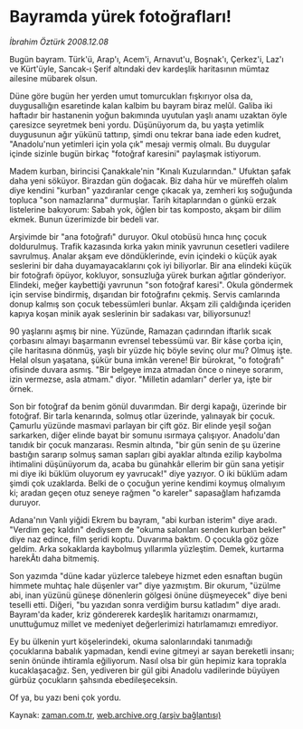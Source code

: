 # Bayramda yürek fotoğrafları!

*İbrahim Öztürk 2008.12.08*

<tr><td class="metin" colspan="2" style="padding-top: 20px; padding-left: 5px; padding-right: 10px;">Bugün bayram. Türk'ü, Arap'ı, Acem'i, Arnavut'u, Boşnak'ı, Çerkez'i, Laz'ı ve Kürt'üyle, Sancak-ı Şerif altındaki dev kardeşlik haritasının mümtaz ailesine mübarek olsun.</td></tr><tr><td class="metin" colspan="2" style="padding-top: 20px; padding-left: 5px; padding-right: 10px;"><p>Düne göre bugün her yerden umut tomurcukları fışkırıyor olsa da, duygusallığın esaretinde kalan kalbim bu bayram biraz melûl. Galiba iki haftadır bir hastanenin yoğun bakımında uyutulan yaşlı anamı uzaktan öyle çaresizce seyretmek beni yordu. Düşünüyorum da, bu yaşta yetimlik duygusunun ağır yükünü tattırıp, şimdi onu tekrar bana iade eden kudret, "Anadolu'nun yetimleri için yola çık" mesajı vermiş olmalı. Bu duygular içinde sizinle bugün birkaç "fotoğraf karesini" paylaşmak istiyorum.
<p>Madem kurban, birincisi Çanakkale'nin "Kınalı Kuzularından." Ufuktan şafak daha yeni söküyor. Birazdan gün doğacak. Biz daha hür ve müreffeh olalım diye kendini "kurban" yazdıranlar cenge çıkacak ya, zemheri kış soğuğunda topluca "son namazlarına" durmuşlar. Tarih kitaplarından o günkü erzak listelerine bakıyorum: Sabah yok, öğlen bir tas komposto, akşam bir dilim ekmek. Bunun üzerimizde bir bedeli var.
<p>Arşivimde bir "ana fotoğrafı" duruyor. Okul otobüsü hınca hınç çocuk doldurulmuş. Trafik kazasında kırka yakın minik yavrunun cesetleri vadilere savrulmuş. Analar akşam eve döndüklerinde, evin içindeki o küçük ayak seslerini bir daha duyamayacaklarını çok iyi biliyorlar. Bir ana elindeki küçük bir fotoğrafı öpüyor, kokluyor, sonsuzluğa yürek burkan ağıtlar gönderiyor. Elindeki, meğer kaybettiği yavrunun "son fotoğraf karesi". Okula göndermek için servise bindirmiş, dışarıdan bir fotoğrafını çekmiş. Servis camlarında donup kalmış son çocuk tebessümleri bunlar. Akşam zili çaldığında içeriden kapıya koşan minik ayak seslerinin bir sadakası var, biliyorsunuz!
<p>90 yaşlarını aşmış bir nine. Yüzünde, Ramazan çadırından iftarlık sıcak çorbasını almayı başarmanın evrensel tebessümü var. Bir kâse çorba için, çile haritasına dönmüş, yaşlı bir yüzde hiç böyle sevinç olur mu? Olmuş işte. Helal olsun yaşatana, şükür buna imkân verene! Bir bürokrat, "o fotoğrafı" ofisinde duvara asmış. "Bir belgeye imza atmadan önce o nineye sorarım, izin vermezse, asla atmam." diyor. "Milletin adamları" derler ya, işte bir örnek. 
<p>Son bir fotoğraf da benim gönül duvarımdan. Bir dergi kapağı, üzerinde bir fotoğraf. Bir tarla kenarında, solmuş otlar üzerinde, yalınayak bir çocuk. Çamurlu yüzünde masmavi parlayan bir çift göz. Bir elinde yeşil soğan sarkarken, diğer elinde bayat bir somunu ısırmaya çalışıyor. Anadolu'dan tanıdık bir çocuk manzarası. Resmin altında, "bir gün senin de şu üzerine bastığın sararıp solmuş saman sapları gibi ayaklar altında ezilip kaybolma ihtimalini düşünüyorum da, acaba bu günahkâr ellerim bir gün sana yetişir mi diye iki büklüm oluyorum ey yavrucak!" diye yazıyor. O iki büklüm adam şimdi çok uzaklarda. Belki de o çocuğun yerine kendimi koymuş olmalıyım ki; aradan geçen otuz seneye rağmen "o kareler" sapasağlam hafızamda duruyor. 
<p>Adana'nın Vanlı yiğidi Ekrem bu bayram, "abi kurban isterim" diye aradı. "Verdim geç kaldın" dediysem de "okuma salonları senden kurban bekler" diye naz edince, film şeridi koptu. Duvarıma baktım. O çocukla göz göze geldim. Arka sokaklarda kaybolmuş yıllarımla yüzleştim. Demek, kurtarma harekÂtı daha bitmemiş.
<p>Son yazımda "düne kadar yüzlerce talebeye hizmet eden esnaftan bugün himmete muhtaç hale düşenler var" diye yazmıştım. Bir okurum, "üzülme abi, inan yüzünü güneşe dönenlerin gölgesi önüne düşmeyecek" diye beni teselli etti. Diğeri, "bu yazıdan sonra verdiğim bursu katladım" diye aradı. Bayram'da kader, kriz göndererek kardeşlik haritamızı onarmamızı, unuttuğumuz millet ve medeniyet değerlerimizi hatırlamamızı emrediyor. 
<p>Ey bu ülkenin yurt köşelerindeki, okuma salonlarındaki tanımadığı çocuklarına babalık yapmadan, kendi evine gitmeyi ar sayan bereketli insanı; senin önünde ihtiramla eğiliyorum. Nasıl olsa bir gün hepimiz kara toprakla kucaklaşacağız. Sen, yediveren bir gül gibi Anadolu vadilerinde büyüyen gürbüz çocukların şahsında ebedileşeceksin. 
<p>Of ya, bu yazı beni çok yordu.<br/></p></p></p></p></p></p></p></p></p></td></tr>

Kaynak: [zaman.com.tr](http://zaman.com.tr/yazar.do?yazino=768435), [web.archive.org (arşiv bağlantısı)](http://web.archive.org/web/20081221115328/http://www.zaman.com.tr:80/yazar.do?yazino=768435)

